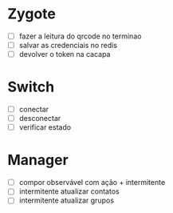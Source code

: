 # Zygote
- [ ] fazer a leitura do qrcode no terminao
- [ ] salvar as credenciais no redis
- [ ] devolver o token na cacapa

# Switch
- [ ] conectar
- [ ] desconectar
- [ ] verificar estado

# Manager
- [ ] compor observável com ação + intermitente
- [ ] intermitente atualizar contatos
- [ ] intermitente atualizar grupos